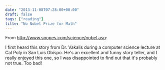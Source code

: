 ```yaml
---
date: "2013-11-08T07:28:00+00:00"
draft: false
tags: ["reading"]
title: "No Nobel Prize for Math"
---
```

From http://www.snopes.com/science/nobel.asp:

I first heard this story from Dr. Vakalis during a computer science lecture at Cal Poly in San Luis Obispo. He's an excellent and funny story teller, and I really enjoyed this one, so I was disappointed to find out that it's probably not true. Too bad!

